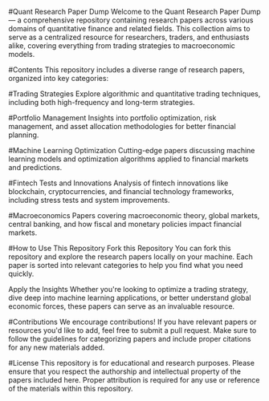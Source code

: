 


#Quant Research Paper Dump
Welcome to the Quant Research Paper Dump — a comprehensive repository containing research papers across various domains of quantitative finance and related fields. This collection aims to serve as a centralized resource for researchers, traders, and enthusiasts alike, covering everything from trading strategies to macroeconomic models.

#Contents
This repository includes a diverse range of research papers, organized into key categories:

#Trading Strategies
Explore algorithmic and quantitative trading techniques, including both high-frequency and long-term strategies.

#Portfolio Management
Insights into portfolio optimization, risk management, and asset allocation methodologies for better financial planning.

#Machine Learning Optimization
Cutting-edge papers discussing machine learning models and optimization algorithms applied to financial markets and predictions.

#Fintech Tests and Innovations
Analysis of fintech innovations like blockchain, cryptocurrencies, and financial technology frameworks, including stress tests and system improvements.

#Macroeconomics
Papers covering macroeconomic theory, global markets, central banking, and how fiscal and monetary policies impact financial markets.

#How to Use This Repository
Fork this Repository
You can fork this repository and explore the research papers locally on your machine. Each paper is sorted into relevant categories to help you find what you need quickly.

Apply the Insights
Whether you're looking to optimize a trading strategy, dive deep into machine learning applications, or better understand global economic forces, these papers can serve as an invaluable resource.

#Contributions
We encourage contributions! If you have relevant papers or resources you'd like to add, feel free to submit a pull request. Make sure to follow the guidelines for categorizing papers and include proper citations for any new materials added.

#License
This repository is for educational and research purposes. Please ensure that you respect the authorship and intellectual property of the papers included here. Proper attribution is required for any use or reference of the materials within this repository.
